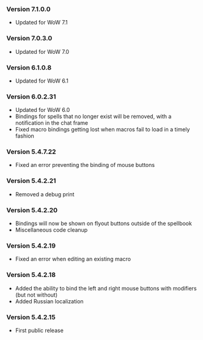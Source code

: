 ### Version 7.1.0.0

* Updated for WoW 7.1

### Version 7.0.3.0

* Updated for WoW 7.0

### Version 6.1.0.8

* Updated for WoW 6.1

### Version 6.0.2.31

* Updated for WoW 6.0
* Bindings for spells that no longer exist will be removed, with a notification in the chat frame
* Fixed macro bindings getting lost when macros fail to load in a timely fashion

### Version 5.4.7.22

* Fixed an error preventing the binding of mouse buttons

### Version 5.4.2.21

* Removed a debug print

### Version 5.4.2.20

* Bindings will now be shown on flyout buttons outside of the spellbook
* Miscellaneous code cleanup

### Version 5.4.2.19

* Fixed an error when editing an existing macro

### Version 5.4.2.18

* Added the ability to bind the left and right mouse buttons with modifiers (but not without)
* Added Russian localization

### Version 5.4.2.15

* First public release
